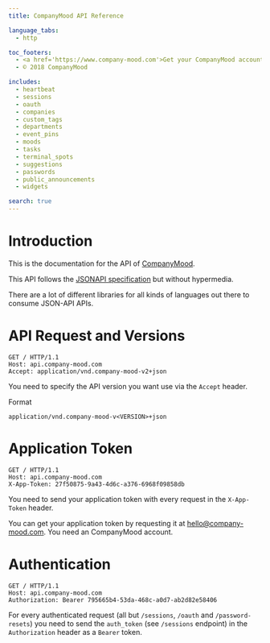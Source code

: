 ```yaml
---
title: CompanyMood API Reference

language_tabs:
  - http

toc_footers:
  - <a href='https://www.company-mood.com'>Get your CompanyMood account now</a>
  - © 2018 CompanyMood

includes:
  - heartbeat
  - sessions
  - oauth
  - companies
  - custom_tags
  - departments
  - event_pins
  - moods
  - tasks
  - terminal_spots
  - suggestions
  - passwords
  - public_announcements
  - widgets

search: true
---
```


# Introduction

This is the documentation for the API of
[CompanyMood](https://www.company-mood.com).

This API follows the [JSONAPI specification](http://jsonapi.org/format/) but without hypermedia.

There are a lot of different libraries for all kinds of languages out there to consume JSON-API APIs.

# API Request and Versions

```http
GET / HTTP/1.1
Host: api.company-mood.com
Accept: application/vnd.company-mood-v2+json
```

You need to specify the API version you want use via the `Accept`
header.

Format

`application/vnd.company-mood-v<VERSION>+json`

# Application Token

```http
GET / HTTP/1.1
Host: api.company-mood.com
X-App-Token: 27f50875-9a43-4d6c-a376-6968f09858db
```

You need to send your application token with every request in the
`X-App-Token` header.

<aside class="notice">
You can get your application token by requesting it at <a href="mailto:hello@company-mood.com">hello@company-mood.com</a>.
You need an CompanyMood account.
</aside>


# Authentication

```http
GET / HTTP/1.1
Host: api.company-mood.com
Authorization: Bearer 795665b4-53da-468c-a0d7-ab2d82e58406
```

For every authenticated request (all but `/sessions`, `/oauth` and `/password-resets`) you need to send the `auth_token` (see `/sessions` endpoint) in the `Authorization` header as a `Bearer` token.
